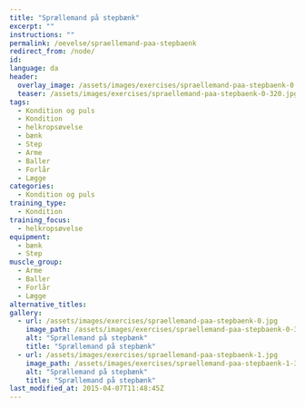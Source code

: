 ```yaml
---
title: "Sprællemand på stepbænk"
excerpt: ""
instructions: ""
permalink: /oevelse/spraellemand-paa-stepbaenk
redirect_from: /node/
id: 
language: da
header:
  overlay_image: /assets/images/exercises/spraellemand-paa-stepbaenk-0.jpg
  teaser: /assets/images/exercises/spraellemand-paa-stepbaenk-0-320.jpg
tags:
  - Kondition og puls
  - Kondition
  - helkropsøvelse
  - bænk
  - Step
  - Arme
  - Baller
  - Forlår
  - Lægge
categories:
  - Kondition og puls
training_type: 
  - Kondition
training_focus: 
  - helkropsøvelse
equipment:
  - bænk
  - Step
muscle_group:
  - Arme
  - Baller
  - Forlår
  - Lægge
alternative_titles:
gallery:
  - url: /assets/images/exercises/spraellemand-paa-stepbaenk-0.jpg
    image_path: /assets/images/exercises/spraellemand-paa-stepbaenk-0-320.jpg
    alt: "Sprællemand på stepbænk"
    title: "Sprællemand på stepbænk"
  - url: /assets/images/exercises/spraellemand-paa-stepbaenk-1.jpg
    image_path: /assets/images/exercises/spraellemand-paa-stepbaenk-1-320.jpg
    alt: "Sprællemand på stepbænk"
    title: "Sprællemand på stepbænk"
last_modified_at: 2015-04-07T11:48:45Z
---
```



